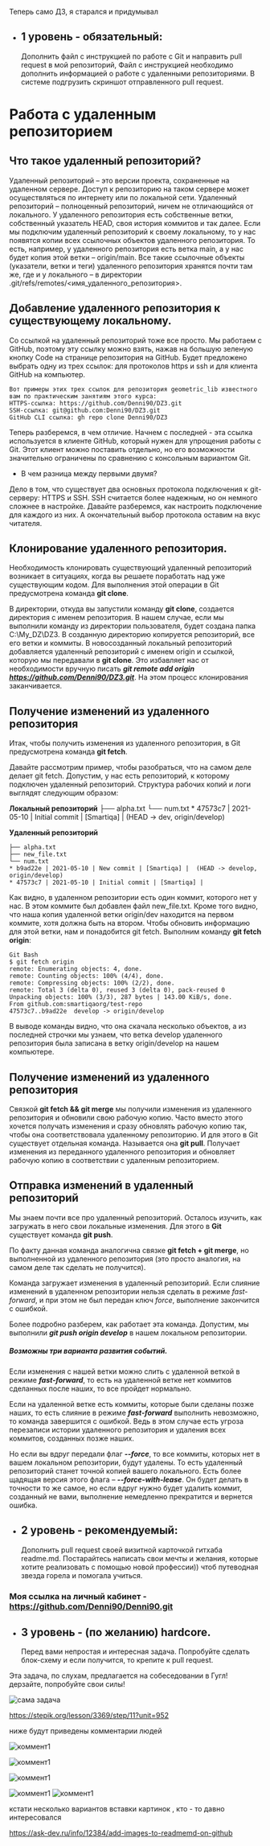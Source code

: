 

Теперь само ДЗ, я старался и придумывал


* ## 1 уровень - обязательный:

    Дополнить файл с инструкцией по работе с Git и направить pull request в  мой репозиторий, Файл с инструкцией необходимо дополнить информацией о работе с удаленными репозиториями. В системе подгрузить скриншот отправленного pull request.

# Работа с удаленным репозиторием

## Что такое удаленный репозиторий?

Удаленный репозиторий – это версии проекта, сохраненные на удаленном сервере. Доступ к репозиторию на таком сервере может осуществляться по интернету или по локальной сети.
Удаленный репозиторий – полноценный репозиторий, ничем не отличающийся от локального. У удаленного репозитория есть собственные ветки, собственный указатель HEAD, своя история коммитов и так далее.
Если мы подключим удаленный репозиторий к своему локальному, то у нас появятся копии всех ссылочных объектов удаленного репозитория. То есть, например, у удаленного репозитория есть ветка main, а у нас будет копия этой ветки – origin/main. Все такие ссылочные объекты (указатели, ветки и теги) удаленного репозитория хранятся почти там же, где и у локального – в директории .git/refs/remotes/<имя_удаленного_репозитория>.

## Добавление удаленного репозитория к существующему локальному.

Со ссылкой на удаленный репозиторий тоже все просто. Мы работаем с GitHub, поэтому эту ссылку можно взять, нажав на большую зеленую кнопку Code на странице репозитория на GitHub.
Будет предложено выбрать одну из трех ссылок: для протоколов https и ssh и для клиента GitHub на компьютер. 

    Вот примеры этих трех ссылок для репозитория geometric_lib известного вам по практическим занятиям этого курса:
    HTTPS-ссылка: https://github.com/Denni90/DZ3.git
    SSH-ссылка: git@github.com:Denni90/DZ3.git
    GitHub CLI ссылка: gh repo clone Denni90/DZ3

Теперь разберемся, в чем отличие. Начнем с последней - эта ссылка используется в клиенте GitHub, который нужен для упрощения работы с Git. Этот клиент можно поставить отдельно, но его возможности значительно ограничены по сравнению с консольным вариантом Git.

* В чем разница между первыми двумя?

Дело в том, что существует два основных протокола подключения к git-серверу: HTTPS и SSH. SSH считается более надежным, но он немного сложнее в настройке. Давайте разберемся, как настроить подключение для каждого из них. А окончательный выбор протокола оставим на вкус читателя.

## Клонирование удаленного репозитория. 

Необходимость клонировать существующий удаленный репозиторий возникает в ситуациях, когда вы решаете поработать над уже существующим кодом. Для выполнения этой операции в Git предусмотрена команда **git clone**.

В директории, откуда вы запустили команду **git clone**, создается директория с именем репозитория. В нашем случае, если мы выполнили команду из директории пользователя, будет создана папка C:\My_DZ\DZ3\.
В созданную директорию копируется репозиторий, все его ветки и коммиты.
В новосозданный локальный репозиторий добавляется удаленный репозиторий с именем origin и ссылкой, которую мы передавали в **git clone**. Это избавляет нас от необходимости вручную писать ***git remote add origin https://github.com/Denni90/DZ3.git***. На этом процесс клонирования заканчивается.

## Получение изменений из удаленного репозитория

Итак, чтобы получить изменения из удаленного репозитория, в Git предусмотрена команда **git fetch**.

Давайте рассмотрим пример, чтобы разобраться, что на самом деле делает git fetch. Допустим, у нас есть репозиторий, к которому подключен удаленный репозиторий. Структура рабочих копий и логи выглядят следующим образом:

**Локальный репозиторий**
    ├── alpha.txt
    └── num.txt
    * 47573c7 | 2021-05-10 | Initial commit | [Smartiqa] |  (HEAD -> dev, origin/develop)

**Удаленный репозиторий**

    ├── alpha.txt
    ├── new_file.txt
    └── num.txt
    * b9ad22e | 2021-05-10 | New commit | [Smartiqa] |  (HEAD -> develop, origin/develop)
    * 47573c7 | 2021-05-10 | Initial commit | [Smartiqa] |

Как видно, в удаленном репозитории есть один коммит, которого нет у нас. В этом коммите был добавлен файл new_file.txt. Кроме того видно, что наша копия удаленной ветки origin/dev находится на первом коммите, хотя должна быть на втором. Чтобы обновить информацию для этой ветки, нам и понадобится git fetch. Выполним команду **git fetch origin**:

    Git Bash
    $ git fetch origin
    remote: Enumerating objects: 4, done.
    remote: Counting objects: 100% (4/4), done.
    remote: Compressing objects: 100% (2/2), done.
    remote: Total 3 (delta 0), reused 3 (delta 0), pack-reused 0
    Unpacking objects: 100% (3/3), 287 bytes | 143.00 KiB/s, done.
    From github.com:smartiqaorg/test-repo
    47573c7..b9ad22e  develop -> origin/develop

В выводе команды видно, что она скачала несколько объектов, а из последней строчки мы узнаем, что ветка develop удаленного репозитория была записана в ветку origin/develop на нашем компьютере.

## Получение изменений из удаленного репозитория

Связкой **git fetch && git merge** мы получили изменения из удаленного репозитория и обновили свою рабочую копию. Часто вместо этого хочется получать изменения и сразу обновлять рабочую копию так, чтобы она соответствовала удаленному репозиторию. И для этого в Git существует отдельная команда. Называется она **git pull**. Получает изменения из переданного удаленного репозитория и обновляет рабочую копию в соответствии с удаленным репозиторием. 

## Отправка изменений в удаленный репозиторий

Мы знаем почти все про удаленный репозиторий. Осталось изучить, как загружать в него свои локальные изменения. Для этого в __Git__ существует команда **git push**.

По факту данная команда аналогична связке **git fetch + git merge**, но выполненной из удаленного репозитория (это просто аналогия, на самом деле так сделать не получится).

Команда загружает изменения в удаленный репозиторий. Если слияние изменений в удаленном репозитории нельзя сделать в режиме *fast-forward*, и при этом не был передан ключ *force*, выполнение закончится с ошибкой.

Более подробно разберем, как работает эта команда. Допустим, мы выполнили ***git push origin develop*** в нашем локальном репозитории. 

##### Возможны три варианта развития событий.

Если изменения с нашей ветки можно слить с удаленной веткой в режиме ***fast-forward***, то есть на удаленной ветке нет коммитов сделанных после наших, то все пройдет нормально.

Если на удаленной ветке есть коммиты, которые были сделаны позже наших, то есть слияние в режиме ***fast-forward*** выполнить невозможно, то команда завершится с ошибкой. Ведь в этом случае есть угроза перезаписи истории удаленного репозитория и удаления всех коммитов, созданных позже наших.

Но если вы вдруг передали флаг ***--force***, то все коммиты, которых нет в вашем локальном репозитории, будут удалены. То есть удаленный репозиторий станет точной копией вашего локального. Есть более щадящая версия этого флага – ***--force-with-lease***. Он будет делать в точности то же самое, но если вдруг нужно будет удалить коммит, созданный не вами, выполнение немедленно прекратится и вернется ошибка.

* ## 2 уровень - рекомендуемый:

    Дополнить pull request своей визитной карточкой гитхаба readme.md. Постарайтесь написать свои мечты и желания, которые хотите реализовать с помощью новой профессии)) чтоб путеводная звезда горела и помогала учиться.

### Моя ссылка на личный кабинет - https://github.com/Denni90/Denni90.git

* ## 3 уровень - (по желанию) hardcore. 

    Перед вами непростая и интересная задача. Попробуйте сделать блок-схему и если получится, то крепите к pull request.


Эта задача, по слухам, предлагается на собеседовании в Гугл! дерзайте, попробуйте свои силы!

![сама задача](task.png)

https://stepik.org/lesson/3369/step/11?unit=952

ниже будут приведены комментарии людей

![коммент1](kom1.png)

![коммент1](kom4.png)

![коммент1](kom3.png)

![коммент1](kom5.png)
![коммент1](kom2.png)


кстати несколько вариантов вставки картинок , кто - то давно интересовался

https://ask-dev.ru/info/12384/add-images-to-readmemd-on-github
